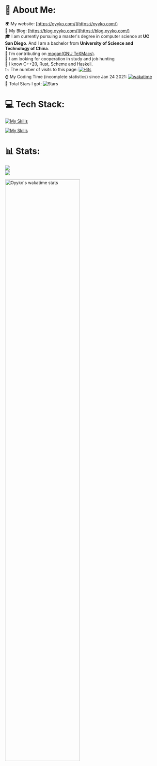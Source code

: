 # 💫 About Me:
🌍 My website: [https://oyyko.com/](https://oyyko.com/)
<br> 📖 My Blog: [https://blog.oyyko.com/](https://blog.oyyko.com/)
<br> 🎓 I am currently pursuing a master's degree in computer science at **UC San Diego**. And I am a bachelor from **University of Science and Technology of China**. 
<br> 🔭 I’m contributing on [mogan(GNU TeXMacs)](https://github.com/XmacsLabs/mogan).
<br> 👯 I am looking for cooperation in study and job hunting
<br> 🌱 I know C++20, Rust, Scheme and Haskell.
<br> 📉 The number of visits to this page: [![Hits](https://hits.seeyoufarm.com/api/count/incr/badge.svg?url=https%3A%2F%2Fgithub.com%2FOyyko&count_bg=%2333AA87&title_bg=%23555555&icon=kde.svg&icon_color=%23E7E7E7&title=Views&edge_flat=true)](https://hits.seeyoufarm.com)
<br> ⌚️ My Coding Time (incomplete statistics) since Jan 24 2021: [![wakatime](https://wakatime.com/badge/user/97013d24-a6a1-4a2d-902f-a8c042f6a574.svg)](https://wakatime.com/@97013d24-a6a1-4a2d-902f-a8c042f6a574)
<br> 🌟 Total Stars I got: ![Stars](https://img.shields.io/github/stars/Oyyko)


# 💻 Tech Stack:
[![My Skills](https://skillicons.dev/icons?i=cpp,c,python,rust,go,java,js,ts)](https://skillicons.dev)

[![My Skills](https://skillicons.dev/icons?i=html,css,vue,react,nodejs,django,flask)](https://skillicons.dev)

# 📊 Stats:
![](https://github-readme-stats.vercel.app/api?username=Oyyko&theme=solarized-dark&hide_border=false&include_all_commits=false&count_private=false)<br/>
![](https://github-readme-stats.vercel.app/api/top-langs/?username=Oyyko&theme=solarized-dark&hide_border=false&include_all_commits=false&count_private=false&layout=compact)


<a href="https://wakatime.com/@oyyko/">
        <img width="70%" src="https://github-readme-stats.vercel.app/api/wakatime?username=oyyko&layout=compact"
            alt="Oyyko's wakatime stats">
    </a>




 

